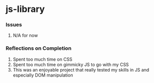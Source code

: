 # js-library

### Issues

1. N/A for now

### Reflections on Completion

1. Spent too much time on CSS
1. Spent too much time on gimmicky JS to go with my CSS
1. This was an enjoyable project that really tested my skills in JS and especially DOM manipulation
